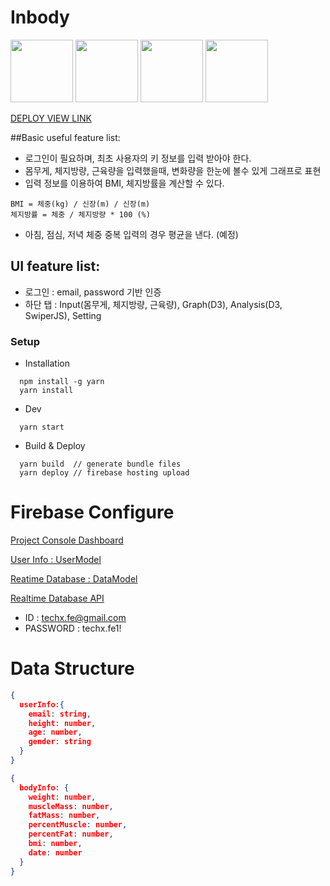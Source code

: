 # Inbody

<img src="https://angular.io/assets/images/logos/angular/shield-large.svg" width="100" height="100" />
<img src="https://avatars0.githubusercontent.com/u/16272733?v=4&s=200" width="100" height="100" />
<img src="https://camo.githubusercontent.com/722a5cc12c7d40231ebeb8ca6facdc8547e2abf7/68747470733a2f2f64336a732e6f72672f6c6f676f2e737667" width="100" height="100" />
<img src="http://idangero.us/swiper/i/logo.png" width="100" height="100" />

[DEPLOY VIEW LINK](https://inbody-c8369.firebaseapp.com)

##Basic useful feature list:

 * 로그인이 필요하며, 최초 사용자의 키 정보를 입력 받아야 한다.
 * 몸무게, 체지방량, 근육량을 입력했을때, 변화량을 한눈에 볼수 있게 그래프로 표현
 * 입력 정보를 이용하여 BMI, 체지방률을 계산할 수 있다. 
 ```
BMI = 체중(kg) / 신장(m) / 신장(m)
체지방률 = 체중 / 체지방량 * 100 (%)
 ```
 * 아침, 점심, 저녁 체중 중복 입력의 경우 평균을 낸다. (예정)

## UI feature list:

* 로그인 : email, password 기반 인증
* 하단 탭 : Input(몸무게, 체지방량, 근육량), Graph(D3), Analysis(D3, SwiperJS), Setting


### Setup
- Installation
```
  npm install -g yarn
  yarn install
```

- Dev
```
  yarn start
```

- Build & Deploy
```
  yarn build  // generate bundle files
  yarn deploy // firebase hosting upload
```


# Firebase Configure

[Project Console Dashboard](https://console.firebase.google.com/project/inbody-c8369/overview)

[User Info : UserModel ](https://console.firebase.google.com/project/inbody-c8369/authentication/users)

[Reatime Database : DataModel](https://console.firebase.google.com/project/inbody-c8369/database/data)

[Realtime Database API](https://firebase.google.com/docs/database/web/read-and-write#detach_listeners)

* ID : techx.fe@gmail.com
* PASSWORD : techx.fe1!


# Data Structure

```JSON
{
  userInfo:{
    email: string,
    height: number,
    age: number,
    gender: string
  }
}

{
  bodyInfo: {
    weight: number,
    muscleMass: number,
    fatMass: number,
    percentMuscle: number,
    percentFat: number,
    bmi: number,
    date: number
  }
}
```

